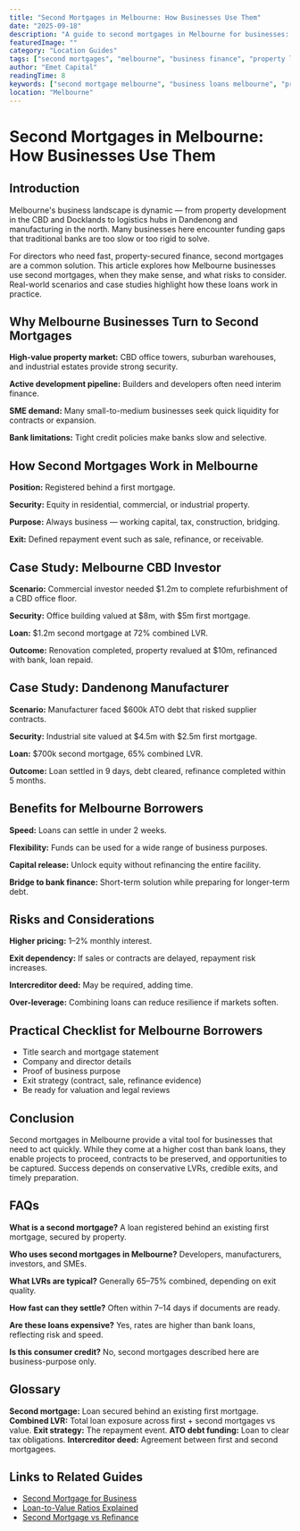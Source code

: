```yaml
---
title: "Second Mortgages in Melbourne: How Businesses Use Them"
date: "2025-09-18"
description: "A guide to second mortgages in Melbourne for businesses: how they work, who uses them, case studies, risks, and benefits."
featuredImage: ""
category: "Location Guides"
tags: ["second mortgages", "melbourne", "business finance", "property lending", "commercial loans"]
author: "Emet Capital"
readingTime: 8
keywords: ["second mortgage melbourne", "business loans melbourne", "property finance melbourne", "commercial lending melbourne"]
location: "Melbourne"
---
```


# Second Mortgages in Melbourne: How Businesses Use Them

## Introduction

Melbourne's business landscape is dynamic — from property development in the CBD and Docklands to logistics hubs in Dandenong and manufacturing in the north. Many businesses here encounter funding gaps that traditional banks are too slow or too rigid to solve.

For directors who need fast, property-secured finance, second mortgages are a common solution. This article explores how Melbourne businesses use second mortgages, when they make sense, and what risks to consider. Real-world scenarios and case studies highlight how these loans work in practice.

## Why Melbourne Businesses Turn to Second Mortgages

**High-value property market:** CBD office towers, suburban warehouses, and industrial estates provide strong security.

**Active development pipeline:** Builders and developers often need interim finance.

**SME demand:** Many small-to-medium businesses seek quick liquidity for contracts or expansion.

**Bank limitations:** Tight credit policies make banks slow and selective.

## How Second Mortgages Work in Melbourne

**Position:** Registered behind a first mortgage.

**Security:** Equity in residential, commercial, or industrial property.

**Purpose:** Always business — working capital, tax, construction, bridging.

**Exit:** Defined repayment event such as sale, refinance, or receivable.

## Case Study: Melbourne CBD Investor

**Scenario:** Commercial investor needed $1.2m to complete refurbishment of a CBD office floor.

**Security:** Office building valued at $8m, with $5m first mortgage.

**Loan:** $1.2m second mortgage at 72% combined LVR.

**Outcome:** Renovation completed, property revalued at $10m, refinanced with bank, loan repaid.

## Case Study: Dandenong Manufacturer

**Scenario:** Manufacturer faced $600k ATO debt that risked supplier contracts.

**Security:** Industrial site valued at $4.5m with $2.5m first mortgage.

**Loan:** $700k second mortgage, 65% combined LVR.

**Outcome:** Loan settled in 9 days, debt cleared, refinance completed within 5 months.

## Benefits for Melbourne Borrowers

**Speed:** Loans can settle in under 2 weeks.

**Flexibility:** Funds can be used for a wide range of business purposes.

**Capital release:** Unlock equity without refinancing the entire facility.

**Bridge to bank finance:** Short-term solution while preparing for longer-term debt.

## Risks and Considerations

**Higher pricing:** 1–2% monthly interest.

**Exit dependency:** If sales or contracts are delayed, repayment risk increases.

**Intercreditor deed:** May be required, adding time.

**Over-leverage:** Combining loans can reduce resilience if markets soften.

## Practical Checklist for Melbourne Borrowers

- Title search and mortgage statement
- Company and director details
- Proof of business purpose
- Exit strategy (contract, sale, refinance evidence)
- Be ready for valuation and legal reviews

## Conclusion

Second mortgages in Melbourne provide a vital tool for businesses that need to act quickly. While they come at a higher cost than bank loans, they enable projects to proceed, contracts to be preserved, and opportunities to be captured. Success depends on conservative LVRs, credible exits, and timely preparation.

## FAQs

**What is a second mortgage?**
A loan registered behind an existing first mortgage, secured by property.

**Who uses second mortgages in Melbourne?**
Developers, manufacturers, investors, and SMEs.

**What LVRs are typical?**
Generally 65–75% combined, depending on exit quality.

**How fast can they settle?**
Often within 7–14 days if documents are ready.

**Are these loans expensive?**
Yes, rates are higher than bank loans, reflecting risk and speed.

**Is this consumer credit?**
No, second mortgages described here are business-purpose only.

## Glossary

**Second mortgage:** Loan secured behind an existing first mortgage.
**Combined LVR:** Total loan exposure across first + second mortgages vs value.
**Exit strategy:** The repayment event.
**ATO debt funding:** Loan to clear tax obligations.
**Intercreditor deed:** Agreement between first and second mortgagees.

## Links to Related Guides

- [Second Mortgage for Business](/resources/guides/second-mortgage-for-business-australia)
- [Loan-to-Value Ratios Explained](/resources/guides/loan-to-value-ratios-private-lending)
- [Second Mortgage vs Refinance](/resources/guides/second-mortgage-vs-caveat-loan)

<script type="application/ld+json">
{
  "@context": "https://schema.org",
  "@type": "Article",
  "headline": "Second Mortgages in Melbourne: How Businesses Use Them",
  "description": "A guide to second mortgages in Melbourne for businesses: how they work, who uses them, case studies, risks, and benefits.",
  "author": { "@type": "Organization", "name": "Emet Capital" },
  "publisher": {
    "@type": "Organization",
    "name": "Emet Capital",
    "logo": { "@type": "ImageObject", "url": "https://emetcapital.com.au/static/logo.png" }
  },
  "datePublished": "2025-09-18",
  "dateModified": "2025-09-18",
  "mainEntityOfPage": "https://emetcapital.com.au/resources/guides/second-mortgages-melbourne"
}
</script>